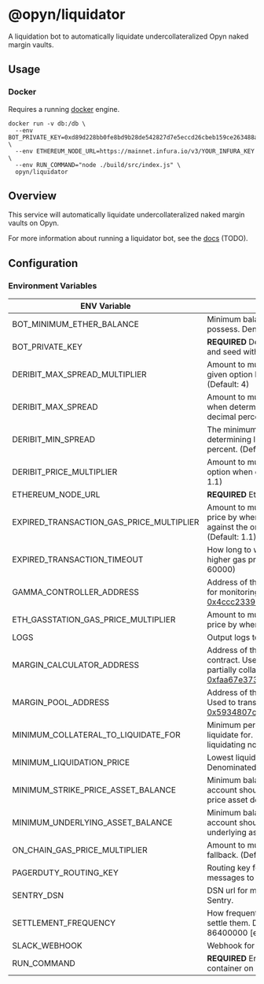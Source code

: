 # @opyn/liquidator

A liquidation bot to automatically liquidate undercollateralized Opyn naked margin vaults.

## Usage

### Docker

Requires a running [docker](https://docker.com) engine.

```
docker run -v db:/db \
  --env BOT_PRIVATE_KEY=0xd89d228bb0fe8bd9b28de542827d7e5eccd26cbeb159ce263488a6a54b88bdcf \
  --env ETHEREUM_NODE_URL=https://mainnet.infura.io/v3/YOUR_INFURA_KEY \
  --env RUN_COMMAND="node ./build/src/index.js" \
  opyn/liquidator
```

## Overview

This service will automatically liquidate undercollateralized naked margin vaults on Opyn.

For more information about running a liquidator bot, see the [docs]() (TODO).

## Configuration

### Environment Variables

| ENV Variable                             | Description                                                                                                                                                                                                                                                         |
| ---------------------------------------- | ------------------------------------------------------------------------------------------------------------------------------------------------------------------------------------------------------------------------------------------------------------------- |
| BOT_MINIMUM_ETHER_BALANCE                | Minimum balance of Ether the bot's wallet should possess. Denominated in wei. (Default: 0)                                                                                                                                                                          |
| BOT_PRIVATE_KEY                          | **REQUIRED** Defines the wallet the bot will use. Generate and seed with Ether before running the bot.                                                                                                                                                              |
| DERIBIT_MAX_SPREAD_MULTIPLIER            | Amount to multiply the calculated Deribit max spread of a given option by when determining liquidation profitability. (Default: 4)                                                                                                                                  |
| DERIBIT_MAX_SPREAD                       | Amount to multiply the Deribit delta of a given option when determining liquidation profitability. Defined as decimal percent. (Default: 0.04)                                                                                                                      |
| DERIBIT_MIN_SPREAD                       | The minimum spread of a given Deribit option when determining liquidation profitability. Defined as decimal percent. (Default: 0.01)                                                                                                                                |
| DERIBIT_PRICE_MULTIPLIER                 | Amount to multiply the Deribit best ask price of a given option when determining liquidation profitability. (Default: 1.1)                                                                                                                                          |
| ETHEREUM_NODE_URL                        | **REQUIRED** Ethereum node URL to use (i.e. an Infura url).                                                                                                                                                                                                         |
| EXPIRED_TRANSACTION_GAS_PRICE_MULTIPLIER | Amount to multiply the `fastest` [ethgasstation.info](https://www.ethgasstation.info/) gas price by when retrying timed out transactions. Multiplied against the on-chain median gas price as a fallback. (Default: 1.1)                                                                  |
| EXPIRED_TRANSACTION_TIMEOUT              | How long to wait before retrying transactions with a higher gas price. Denominated in microseconds. (Default: 60000)                                                                                                                                                |
| GAMMA_CONTROLLER_ADDRESS                 | Address of the deployed Opyn Controller contract. Used for monitoring and liquidating vaults. (Default: [0x4ccc2339F87F6c59c6893E1A678c2266cA58dC72](https://etherscan.io/address/0x4ccc2339F87F6c59c6893E1A678c2266cA58dC72))                                      |
| ETH_GASSTATION_GAS_PRICE_MULTIPLIER             | Amount to multiply the `fastest` [ethgasstation.info](https://www.ethgasstation.info/) gas price by when sending transactions. (Default: 1.0)                                                                                                                                             |
| LOGS                                     | Output logs to stdout. (Default: True)                                                                                                                                                                                                                              |
| MARGIN_CALCULATOR_ADDRESS                | Address of the deployed Opyn Margin Calculator contract. Used to calculate margin requirements of partially collateralized vaults. (Default: [0xfaa67e3736572645B38AF7410B3E1006708e13F4](https://etherscan.io/address/0xfaa67e3736572645B38AF7410B3E1006708e13F4)) |
| MARGIN_POOL_ADDRESS                      | Address of the deployed Opyn Margin Pool contract. Used to transfer collateral during liquidations. (Default: [0x5934807cC0654d46755eBd2848840b616256C6Ef](https://etherscan.io/address/0x5934807cC0654d46755eBd2848840b616256C6Ef))                                |
| MINIMUM_COLLATERAL_TO_LIQUIDATE_FOR      | Minimum percent amount of vault collateral the bot will liquidate for. Defined as decimal percent. Used when liquidating non-Deribit priced options. (Default: 0.95)                                                                                                |
| MINIMUM_LIQUIDATION_PRICE                | Lowest liquidation price the bot will liquidate for. Denominated and formatted as USD. (Default: 5.00)                                                                                                                                                              |
| MINIMUM_STRIKE_PRICE_ASSET_BALANCE       | Minimum balance of strike price asset the liquidator account should have access to. Denominated in strike price asset decimals. (Default: 0)                                                                                                                        |
| MINIMUM_UNDERLYING_ASSET_BALANCE         | Minimum balance of underyling asset the liquidator account should have access to. Denominated in underlying asset decimals. (Default: 0)                                                                                                                            |
| ON_CHAIN_GAS_PRICE_MULTIPLIER            | Amount to multiply the on-chain median gas price as a fallback. (Default: 1.5)                                                                                                                                                                                      |
| PAGERDUTY_ROUTING_KEY                    | Routing key for triggering and sending critical error messages to PagerDuty.                                                                                                                                                                                        |
| SENTRY_DSN                               | DSN url for monitoring and sending error messages to Sentry.                                                                                                                                                                                                        |
| SETTLEMENT_FREQUENCY                     | How frequently to fetch settlement vaults and attempt to settle them. Denominated in microseconds. (Default: 86400000 [every 24 hours])                                                                                                                             |
| SLACK_WEBHOOK                            | Webhook for sending error messages to a Slack channel.                                                                                                                                                                                                              |
| RUN_COMMAND                              | **REQUIRED** Entry point used by the bot's Docker container on startup.                                                                                                                                                                                             |
